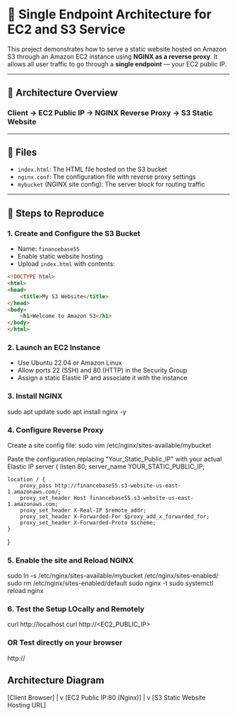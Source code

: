 # 🚀 Single Endpoint Architecture for EC2 and S3 Service

This project demonstrates how to serve a static website hosted on Amazon S3 through an Amazon EC2 instance using **NGINX as a reverse proxy**. It allows all user traffic to go through a **single endpoint** — your EC2 public IP.

---

## 🧭 Architecture Overview

### Client → EC2 Public IP → NGINX Reverse Proxy → S3 Static Website

---

## 📁 Files

- `index.html`: The HTML file hosted on the S3 bucket
- `nginx.conf`: The configuration file with reverse proxy settings
- `mybucket` (NGINX site config): The server block for routing traffic

---

## 📌 Steps to Reproduce

### 1. Create and Configure the S3 Bucket

- Name: `financebase55`
- Enable static website hosting
- Upload `index.html` with contents:

```html
<!DOCTYPE html>
<html>
<head>
    <title>My S3 Website</title>
</head>
<body>
    <h1>Welcome to Amazon S3</h1>
</body>
</html>
```
### 2. Launch an EC2 Instance
- Use Ubuntu 22.04 or Amazon Linux
- Allow ports 22 (SSH) and 80 (HTTP) in the Security Group
- Assign a static Elastic IP and associate it with the instance

### 3. Install NGINX 
sudo apt update
sudo apt install nginx -y

### 4. Configure Reverse Proxy
Create a site config file: 
sudo vim /etc/nginx/sites-available/mybucket

Paste the configuration,replacing "Your_Static_Public_IP" with your actual Elastic IP
server {
    listen 80;
    server_name YOUR_STATIC_PUBLIC_IP;

    location / {
        proxy_pass http://financebase55.s3-website-us-east-1.amazonaws.com/;
        proxy_set_header Host financebase55.s3-website-us-east-1.amazonaws.com;
        proxy_set_header X-Real-IP $remote_addr;
        proxy_set_header X-Forwarded-For $proxy_add_x_forwarded_for;
        proxy_set_header X-Forwarded-Proto $scheme;
    }
}

### 5. Enable the site and Reload NGINX 
sudo ln -s /etc/nginx/sites-available/mybucket /etc/nginx/sites-enabled/
sudo rm /etc/nginx/sites-enabled/default
sudo nginx -t
sudo systemctl reload nginx

### 6. Test the Setup LOcally and Remotely 
curl http://localhost
curl http://<EC2_PUBLIC_IP>
### OR Test directly on your browser 
http://<your-elastic-ip>

## Architecture Diagram 
  [Client Browser]
         |
         v
[EC2 Public IP:80 (Nginx)]
         |
         v
[S3 Static Website Hosting URL]


